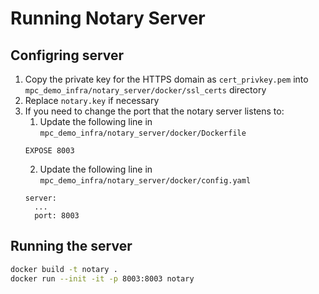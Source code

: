 # Running Notary Server

## Configring server
1. Copy the private key for the HTTPS domain as `cert_privkey.pem` into `mpc_demo_infra/notary_server/docker/ssl_certs` directory
2. Replace `notary.key` if necessary
3. If you need to change the port that the notary server listens to:
   1. Update the following line in `mpc_demo_infra/notary_server/docker/Dockerfile`
   ```
   EXPOSE 8003
   ```
   2. Update the following line in `mpc_demo_infra/notary_server/docker/config.yaml`
   ```
   server:
     ...
     port: 8003
   ```

## Running the server
```bash
docker build -t notary .
docker run --init -it -p 8003:8003 notary
```

